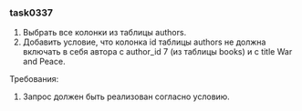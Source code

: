 
### task0337

1. Выбрать все колонки из таблицы authors.
2. Добавить условие, что колонка id таблицы authors не должна включать в себя автора с author_id 7 (из таблицы books) и с title War and Peace.


Требования:
1.	Запрос должен быть реализован согласно условию.


